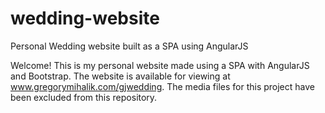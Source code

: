 # wedding-website
Personal Wedding website built as a SPA using AngularJS

Welcome! This is my personal website made using a SPA with AngularJS and Bootstrap.
The website is available for viewing at www.gregorymihalik.com/gjwedding.
The media files for this project have been excluded from this repository.
